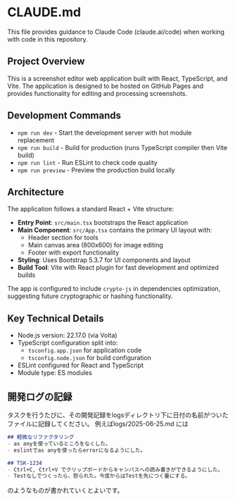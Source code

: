 # CLAUDE.md

This file provides guidance to Claude Code (claude.ai/code) when working with code in this repository.

## Project Overview

This is a screenshot editor web application built with React, TypeScript, and Vite. The application is designed to be hosted on GitHub Pages and provides functionality for editing and processing screenshots.

## Development Commands

- `npm run dev` - Start the development server with hot module replacement
- `npm run build` - Build for production (runs TypeScript compiler then Vite build)
- `npm run lint` - Run ESLint to check code quality
- `npm run preview` - Preview the production build locally

## Architecture

The application follows a standard React + Vite structure:

- **Entry Point**: `src/main.tsx` bootstraps the React application
- **Main Component**: `src/App.tsx` contains the primary UI layout with:
  - Header section for tools
  - Main canvas area (800x600) for image editing
  - Footer with export functionality
- **Styling**: Uses Bootstrap 5.3.7 for UI components and layout
- **Build Tool**: Vite with React plugin for fast development and optimized builds

The app is configured to include `crypto-js` in dependencies optimization, suggesting future cryptographic or hashing functionality.

## Key Technical Details

- Node.js version: 22.17.0 (via Volta)
- TypeScript configuration split into:
  - `tsconfig.app.json` for application code
  - `tsconfig.node.json` for build configuration
- ESLint configured for React and TypeScript
- Module type: ES modules


## 開発ログの記録
タスクを行うたびに、その開発記録をlogsディレクトリ下に日付の名前がついたファイルに記録してください。
例えばlogs/2025-06-25.md には
```md
## 軽微なリファクタリング
- as anyを使っているところをなくした。
- eslintでas anyを使ったらerrorになるようにした。

## TSK-1234
- Ctrl+C, Ctrl+V でクリップボードからキャンパスへの読み書きができるようにした。
- Testなしでつくったら、怒られた。今度からはTestを先につく量にする。
```
のようなものが書かれていくとよいです。
